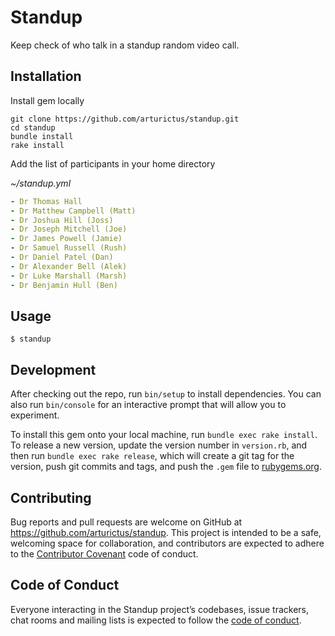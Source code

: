# Standup

Keep check of who talk in a standup random video call.

## Installation

Install gem locally

```
git clone https://github.com/arturictus/standup.git
cd standup
bundle install
rake install
```

Add the list of participants in your home directory

_~/standup.yml_

```yaml
- Dr Thomas Hall
- Dr Matthew Campbell (Matt)
- Dr Joshua Hill (Joss)
- Dr Joseph Mitchell (Joe)
- Dr James Powell (Jamie)
- Dr Samuel Russell (Rush)
- Dr Daniel Patel (Dan)
- Dr Alexander Bell (Alek)
- Dr Luke Marshall (Marsh)
- Dr Benjamin Hull (Ben)
```


## Usage

```
$ standup
```

## Development

After checking out the repo, run `bin/setup` to install dependencies. You can also run `bin/console` for an interactive prompt that will allow you to experiment.

To install this gem onto your local machine, run `bundle exec rake install`. To release a new version, update the version number in `version.rb`, and then run `bundle exec rake release`, which will create a git tag for the version, push git commits and tags, and push the `.gem` file to [rubygems.org](https://rubygems.org).

## Contributing

Bug reports and pull requests are welcome on GitHub at https://github.com/arturictus/standup. This project is intended to be a safe, welcoming space for collaboration, and contributors are expected to adhere to the [Contributor Covenant](http://contributor-covenant.org) code of conduct.

## Code of Conduct

Everyone interacting in the Standup project’s codebases, issue trackers, chat rooms and mailing lists is expected to follow the [code of conduct](https://github.com/arturictus/standup/blob/master/CODE_OF_CONDUCT.md).
